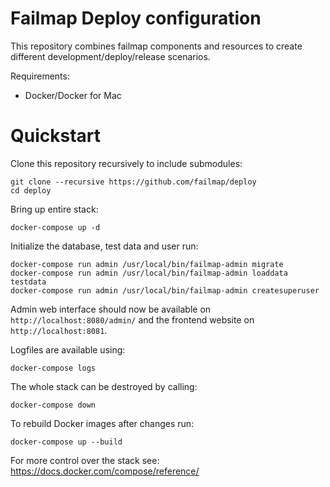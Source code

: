 # Failmap Deploy configuration

This repository combines failmap components and resources to create different development/deploy/release scenarios.

Requirements:

- Docker/Docker for Mac

# Quickstart

Clone this repository recursively to include submodules:

    git clone --recursive https://github.com/failmap/deploy
    cd deploy

Bring up entire stack:

    docker-compose up -d

Initialize the database, test data and user run:

    docker-compose run admin /usr/local/bin/failmap-admin migrate
    docker-compose run admin /usr/local/bin/failmap-admin loaddata testdata
    docker-compose run admin /usr/local/bin/failmap-admin createsuperuser


Admin web interface should now be available on `http://localhost:8080/admin/` and the frontend website on `http://localhost:8081`.

Logfiles are available using:

    docker-compose logs

The whole stack can be destroyed by calling:

    docker-compose down

To rebuild Docker images after changes run:

    docker-compose up --build

For more control over the stack see: https://docs.docker.com/compose/reference/
